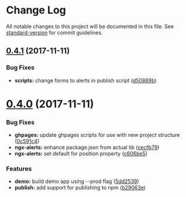 # Change Log

All notable changes to this project will be documented in this file. See [standard-version](https://github.com/conventional-changelog/standard-version) for commit guidelines.

<a name="0.4.1"></a>
## [0.4.1](https://github.com/ngx-plus/ngx-alerts/compare/v0.4.0...v0.4.1) (2017-11-11)


### Bug Fixes

* **scripts:** change forms to alerts in publish script ([d50889b](https://github.com/ngx-plus/ngx-alerts/commit/d50889b))



<a name="0.4.0"></a>
# [0.4.0](https://github.com/ngx-plus/ngx-alerts/compare/v0.2.0...v0.4.0) (2017-11-11)


### Bug Fixes

* **ghpages:** update ghpages scripts for use with new project structure ([0c591c4](https://github.com/ngx-plus/ngx-alerts/commit/0c591c4))
* **ngx-alerts:** enhance package.json from actual lib ([cecfb79](https://github.com/ngx-plus/ngx-alerts/commit/cecfb79))
* **ngx-alerts:** set default for position property ([c606be5](https://github.com/ngx-plus/ngx-alerts/commit/c606be5))


### Features

* **demo:** build demo app using --prod flag ([5dd2539](https://github.com/ngx-plus/ngx-alerts/commit/5dd2539))
* **publish:** add support for publishing to npm ([b29063e](https://github.com/ngx-plus/ngx-alerts/commit/b29063e))




